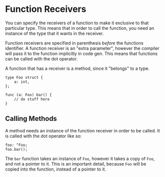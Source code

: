 # Function Receivers
You can specify the receivers of a function to make it exclusive to that particular
type. This means that in order to call the function, you need an instance of the
type that it wants in the receiver.

Function receivers are specified in parenthesis _before_ the functions identifier. A
function receiver is an "extra parameter", however the compiler will pass it to
the function implicitly in code gen. This means that functions can be called with the
dot operator.

A function that has a receiver is a method, since it "belongs" to a type.

```
type Foo struct {
    a: int,
};

func (a: Foo) bar() {
    // do stuff here
}
```

## Calling Methods
A method needs an instance of the function receiver in order to be called. It is
called with the dot operator like so:

```
foo: ^Foo;
foo.bar();
```

The `bar` function takes an instance of `Foo`, however it takes a copy of `Foo`,
and not a pointer to it. This is an important detail, because `Foo` will be copied
into the function, instead of a pointer to it.